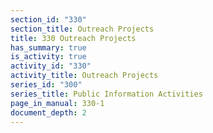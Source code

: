 ```yaml
---
section_id: "330"
section_title: Outreach Projects
title: 330 Outreach Projects
has_summary: true
is_activity: true
activity_id: "330"
activity_title: Outreach Projects
series_id: "300"
series_title: Public Information Activities
page_in_manual: 330-1
document_depth: 2
---
```

